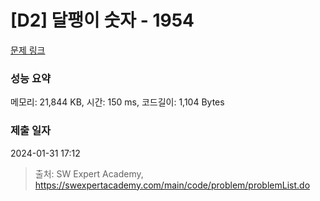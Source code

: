 # [D2] 달팽이 숫자 - 1954 

[문제 링크](https://swexpertacademy.com/main/code/problem/problemDetail.do?contestProbId=AV5PobmqAPoDFAUq) 

### 성능 요약

메모리: 21,844 KB, 시간: 150 ms, 코드길이: 1,104 Bytes

### 제출 일자

2024-01-31 17:12



> 출처: SW Expert Academy, https://swexpertacademy.com/main/code/problem/problemList.do